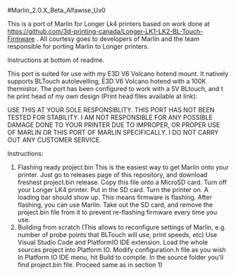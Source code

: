 #Marlin_2.0.X_Beta_Alfawise_Ux0 

This is a port of Marlin for Longer Lk4 printers based on work done at https://github.com/3d-printing-canada/Longer-LK1-LK2-BL-Touch-Firmware . All courtesy goes to developers of Marlin and the team responsible for porting Marlin to Longer printers.

Instructions at bottom of readme.

This port is suited for use with my E3D V6 Volcano hotend mount. It natively supports BLTouch autolevelling, E3D V6 Volcano hotend with a 100K thermistor. The port has been configured to work with a 5V BLtouch, and t he print head of my own design (Print head files available at link):

USE THIS AT YOUR SOLE RESPONSIBLITY. THIS PORT HAS NOT BEEN TESTED FOR STABILITY. I AM NOT RESPONSIBLE FOR ANY POSSIBLE DAMAGE DONE TO YOUR PRINTER DUE TO IMPROPER, OR PROPER USE OF MARLIN OR THIS PORT OF MARLIN SPECIFICALLY. I DO NOT CARRY OUT ANY CUSTOMER SERVICE.



Instructions:
1) Flashing ready project.bin
This is the easiest way to get Marlin onto your printer. Just go to releases page of this repository, and download freshest project.bin release. Copy this file onto a MicroSD card. Turn off your Longer LK4 printer. Put in the SD card. Turn the printer on. A loading bar should show up. This means firmware is flashing. After flashing, you can use Marlin. Take out the SD card, and remove the project.bin file from it to prevent re-flashing firmware every time you use. 
2) Building from scratch (This allows to reconfigure settings of Marlin, e.g. number of probe points that BLTouch will use, print speeds, etc)
Use Visual Studio Code and PlatformIO IDE extension.
Load the whole sources project into Platform IO.
Modify configuration.h file as you wish
In Platform IO IDE menu, hit Build to compile. In the source folder you'll find project.bin file. Proceed same as in section 1)




